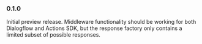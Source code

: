 ### 0.1.0

Initial preview release. Middleware functionality should be working for both Dialogflow and Actions SDK, but the response factory only contains a limited subset of possible responses.
